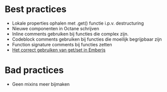 # Best practices

- Lokale properties ophalen met .get() functie i.p.v. destructuring
- Nieuwe componenten in Octane schrijven
- Inline comments gebruiken bij functies die complex zijn.
- Codeblock comments gebruiken bij functies die moeilijk begrijpbaar zijn
- Function signature comments bij functies zetten
- [Het correct gebruiken van get/set in Emberjs](https://spin.atomicobject.com/2020/01/02/when-ember-get/)

# Bad practices
- Geen mixins meer bijmaken

